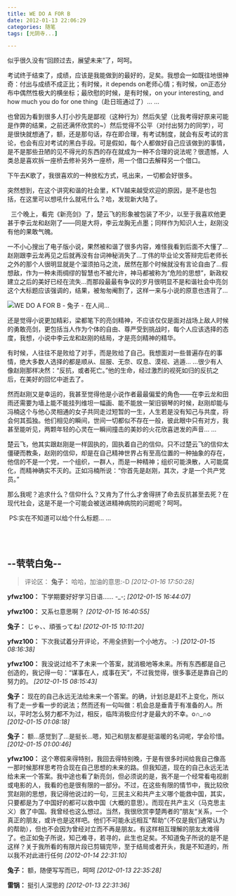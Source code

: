 ```yaml
---
title: WE DO A FOR B
date: 2012-01-13 22:06:29
categories: 随笔
tags: [光阴寺...]

---
```

似乎很久没有“回顾过去，展望未来”了，呵呵。

考试终于结束了，成绩，应该是我能做到的最好的，足矣。我想会一如既往地很神奇：付出与成绩不成正比；有时候，it depends on老师心情；有时候，on正态分布中偶然性极大的横坐标；最欣慰的时候，是有时候，on your interesting, and how much you do for one thing（赴日班通过了）… …

也曾因为看到很多人打小抄先是鄙视（这种行为）然后失望（比我考得好原来可能是作弊的结果，之前还满怀欣赏的~）然后觉得不公平（对付出努力的同学），可是很快就想通了，额，还是那句话，存在即合理，有考试制度，就会有反考试的言论，也会有应对考试的黑白手段。可是假如，每个人都做好自己应该做到的事情，是不是那些丑陋的见不得光的东西的存在就成为一种不合理的说法呢？很遗憾，人类总是喜欢拆一座桥去修补另外一座桥，用一个借口去解释另一个借口。

下午去K歌了，我很喜欢的一种放松方式，吼出来，一切都会好很多。

突然想到，在这个讲究和谐的社会里，KTV越来越受欢迎的原因，是不是也包括，在这里可以想吼什么就吼什么？哈，发现新大陆了。

  三个晚上，看完《新亮剑》了，楚云飞的形象被包装了不少，以至于我喜欢他更甚于李云龙和赵刚了——同是大将，李云龙胸无点墨；同样作为知识人士，赵刚没有他的果敢气魄。

一不小心搜出了电子版小说，果然被和谐了很多内容，难怪我看到后面不大懂了…赵刚跟李云龙再见之后就再没有台词神秘消失了…丁伟的毕业论文答辩完后老师长之外的那个人很明显就是个溜须拍马之流，居然在那个时候就没有言论自由了…假想敌，作为一种未雨绸缪的智慧也不被允许，神马都被称为“危险的思想”，新政权建立之后的美好已经在流失…而那段最最有争议的岁月很明显不是和谐社会中亮剑这个大标题应该强调的，结果，被匆匆阉割了，这样一来与小说的原意也违背了…

![WE DO A FOR B - 兔子 - 在人间...](185210534692806879.jpg)

还是觉得小说更加精彩，梁都笔下的亮剑精神，不应该仅仅是面对战场上敌人时候的勇敢亮剑，更包括当人作为个体的自由、尊严受到挑战时，每个人应该选择的态度，我想，小说中李云龙和赵刚的结局，才是亮剑精神的精华。

有时候，人往往不是败给了对手，而是败给了自己。我想面对一些普遍存在的事情，绝大多数人选择的都是顺从、屈服、无奈、叹息、漠视、逃遁… …很少有人像赵刚那样决然：“反抗，或者死亡。”他的生命，经过激烈的视死如归的反抗之后，在美好的回忆中逝去了。

然而赵刚又是幸运的，我甚至觉得他是小说作者最最偏爱的角色——在李云龙和田雨还需要为墙上能不能挂列维坦一幅画、能不能放一架旧钢琴的时候，赵刚却能与冯楠这个与他心灵相通的女子共同走过短暂的一生，人生若是没有知己与共度，将会何其孤独。他们相见的瞬间，世间一切都似不存在一般，彼此眼中只有对方，我甚至能听见，两颗年轻的心灵在一瞬间撞击的美妙的火花欣喜迸发的声音… …

楚云飞，他其实跟赵刚是一样固执的，固执着自己的信仰。只不过楚云飞的信仰太僵硬而教条，赵刚的信仰，却是在自己精神世界占有至高位置的一种抽象的存在，他信的不是一个党，一个组织，一群人，而是一种精神；组织可能涣散，人可能腐化，而精神确实不灭的。正如冯楠所说：“你首先是赵刚，其次，才是一个共产党员。”

那么我呢？追求什么？信仰什么？又肯为了什么才舍得拼了命去反抗甚至去死？在现代社会，这是不是一个可能会被送进精神病院的问题呢？呵呵。

 PS:实在不知道可以给个什么标题... ...

<br /><br />

--茕茕白兔--
---
>评论区：
>**兔子：** 哈哈，加油的意思:-D  *[2012-01-16 17:50:28]*
>
**yfwz100：** 下学期要好好学习日语…… -_-;  *[2012-01-15 16:44:07]*
>
**yfwz100：** 又系乜意思啊？  *[2012-01-15 16:40:55]*
>
**兔子：** じゃ、、頑張ってね!  *[2012-01-15 10:11:20]*
>
**yfwz100：** 下次我试着分开评论，不用全挤到一个小地方。 :-)  *[2012-01-15 08:16:38]*
>
**yfwz100：** 我没说过给不了未来一个答案，就消极地等未来。所有东西都是自己创造的，我记得一句：“谋事在人，成事在天”，不过我觉得，很多事还是靠自己的努力的。  *[2012-01-15 08:15:43]*
>
**兔子：** 现在的自己永远无法给未来一个答案。的确，计划总是赶不上变化，所以有了走一步看一步的说法；然而还有一句叫做：机会总是垂青于有准备的人。所以，平时怎么努力都不为过，相反，临阵消极应付才是最大的不幸。o∩_∩o  *[2012-01-15 01:08:18]*
>
**兔子：** 额…感觉到了…是挺长…嗯，知己和朋友都是挺温暖的名词呢，学会珍惜。  *[2012-01-15 01:00:46]*
>
**yfwz100：** 这个寒假来得特别，我回去得特别晚，于是有很多时间给我自己像高一那时候那样思考符合现在自己思想的未来的路。但我知道，现在的自己永远无法给未来一个答案。我中途也看了新亮剑，但必须说的是，我不是一个经常看电视剧或电影的人，我看的也是很有限的一部分。不过，在这些有限的情节中，我比较欣赏赵刚的思想，我记得他说过的一句，三民主义和共产主义哪个能救中国，其实，只要都是为了中国好的都可以救中国（大概的意思）。而现在共产主义（马克思主义）救了中国。我曾经也这么想过。当然，我很欣赏李楚两者的”朋友“关系，一个真正的朋友，或许也是这样吧。他们不可能永远相互”帮助“（不仅是我们通常认为的帮助），但也不会因为曾经对立而不再是朋友。有这样相互理解的朋友太难得了。也正如兔子所说，知己难寻，若寻的，此生也足矣。不知道兔子所说的是不是这样？关于我所看的有限片段已剪辑完毕，至于结局或者开头，我是不知道的，所以我不对此进行任何  *[2012-01-14 22:31:10]*
>
**兔子：** 额，随便写写而已，呵呵  *[2012-01-13 22:35:28]*
>
**雷锅：** 挺引人深思的  *[2012-01-13 22:31:36]*
>
